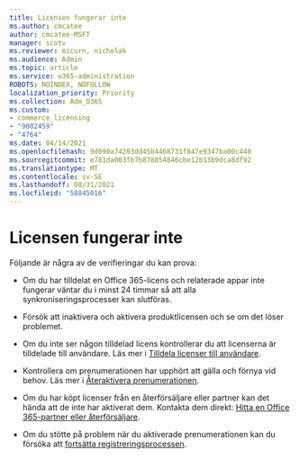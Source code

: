 ```yaml
---
title: Licensen fungerar inte
ms.author: cmcatee
author: cmcatee-MSFT
manager: scotv
ms.reviewer: micurn, nicholak
ms.audience: Admin
ms.topic: article
ms.service: o365-administration
ROBOTS: NOINDEX, NOFOLLOW
localization_priority: Priority
ms.collection: Adm_O365
ms.custom:
- commerce_licensing
- "9002459"
- "4764"
ms.date: 04/14/2021
ms.openlocfilehash: 9d090a74293dd45b4468731f847e9347ba00c440
ms.sourcegitcommit: e781da003fb7b878854846cbe12b13b9dca8df92
ms.translationtype: MT
ms.contentlocale: sv-SE
ms.lasthandoff: 08/31/2021
ms.locfileid: "58845016"
---
```

# <a name="license-not-working"></a>Licensen fungerar inte

Följande är några av de verifieringar du kan prova:

- Om du har tilldelat en Office 365-licens och relaterade appar inte fungerar väntar du i minst 24 timmar så att alla synkroniseringsprocesser kan slutföras. 

- Försök att inaktivera och aktivera produktlicensen och se om det löser problemet. 

- Om du inte ser någon tilldelad licens kontrollerar du att licenserna är tilldelade till användare. Läs mer i [Tilldela licenser till användare](https://docs.microsoft.com/microsoft-365/admin/manage/assign-licenses-to-users?view=o365-worldwide).

- Kontrollera om prenumerationen har upphört att gälla och förnya vid behov. Läs mer i [Återaktivera prenumerationen](https://docs.microsoft.com/alchemyinsights/reactivate-your-subscription). 

- Om du har köpt licenser från en återförsäljare eller partner kan det hända att de inte har aktiverat dem. Kontakta dem direkt: [Hitta en Office 365-partner eller återförsäljare](https://docs.microsoft.com//microsoft-365/admin/manage/find-your-partner-or-reseller).

- Om du stötte på problem när du aktiverade prenumerationen kan du försöka att [fortsätta registreringsprocessen](https://go.microsoft.com/fwlink/?linkid=2126800).

